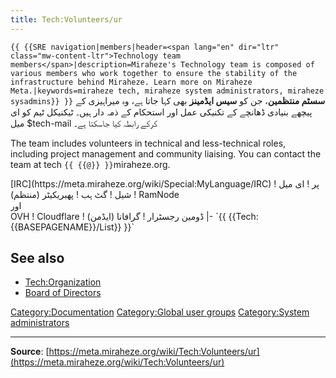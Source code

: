 ```yaml
---
title: Tech:Volunteers/ur
---
```


 `{{ {{SRE navigation|members|header=<span lang="en" dir="ltr" class="mw-content-ltr">Technology team members</span>|description=Miraheze's Technology team is composed of various members who work together to ensure the stability of the infrastructure behind Miraheze. Learn more on Miraheze Meta.|keywords=miraheze tech, miraheze system administrators, miraheze sysadmins}} }}`
**سسٹم منتظمین**، جن کو **سیس ایڈمینز** بھی کہا جاتا ہے، وہ میراہیزی کے پیچھے بنیادی ڈھانچے کے تکنیکی عمل اور استحکام کے ذمہ دار ہیں۔ ٹیکنیکل ٹیم کو ای میل $tech-mail کرکے رابطہ کیا جاسکتا ہے۔

The team includes volunteers in technical and less-technical roles, including project management and community liaising. You can contact the team at tech `{{ {{@}} }}`miraheze.org.

<div style="width: 100%; overflow: auto;>
{| class="wikitable center"
|-
! class="unsortable"| [ `{{ {{fullurl:Tech:Volunteers/List|action=edit}} }}` +/-]
! نام اور کردار
! لبیرہ چیٹ عرفیت <br /> [IRC](https://meta.miraheze.org/wiki/Special:MyLanguage/IRC) پر
! ای میل
! شیل
! گٹ ہب
! پھبریکیٹر (منتظم)
! RamNode <br />اور <br /> OVH
! Cloudflare
! ڈومین رجسٹرار
! گرافانا (ایڈمن)
|- `{{ {{Tech:{{BASEPAGENAME}}/List}} }}`

## See also
* [Tech:Organization](/tech-docs/techorganization)
* [Board of Directors](https://meta.miraheze.org/wiki/Board_of_Directors)

[Category:Documentation](https://meta.miraheze.org/wiki/Category:Documentation)
[Category:Global user groups](https://meta.miraheze.org/wiki/Category:Global_user_groups)
[Category:System administrators](https://meta.miraheze.org/wiki/Category:System_administrators)

----
**Source**: [https://meta.miraheze.org/wiki/Tech:Volunteers/ur](https://meta.miraheze.org/wiki/Tech:Volunteers/ur)